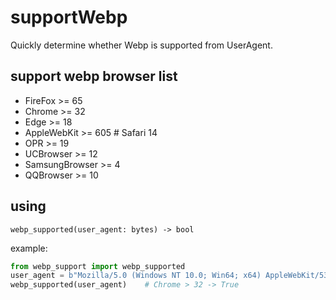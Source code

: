 # supportWebp

Quickly determine whether Webp is supported from UserAgent.

## support webp browser list

- FireFox >= 65
- Chrome >= 32
- Edge >= 18
- AppleWebKit >= 605 # Safari 14
- OPR >= 19
- UCBrowser >= 12
- SamsungBrowser >= 4
- QQBrowser >= 10

## using

`webp_supported(user_agent: bytes) -> bool`

example:

```python
from webp_support import webp_supported
user_agent = b"Mozilla/5.0 (Windows NT 10.0; Win64; x64) AppleWebKit/537.36 (KHTML, like Gecko) Chrome/80.0.3987.163 Safari/537.36"
webp_supported(user_agent)    # Chrome > 32 -> True
```
